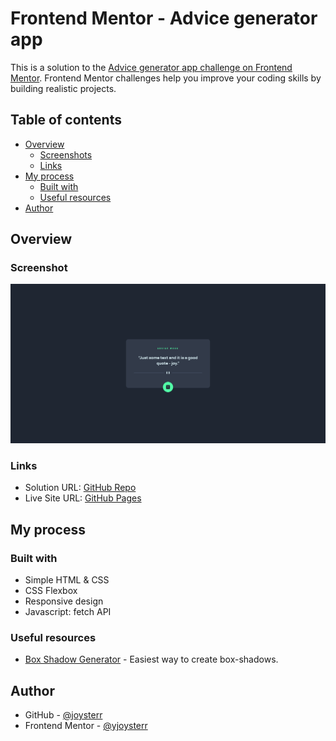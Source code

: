 # Frontend Mentor - Advice generator app

This is a solution to the [Advice generator app challenge on Frontend Mentor](https://www.frontendmentor.io/challenges/advice-generator-app-QdUG-13db). Frontend Mentor challenges help you improve your coding skills by building realistic projects.

## Table of contents

- [Overview](#overview)
  - [Screenshots](#screenshots)
  - [Links](#links)
- [My process](#my-process)
  - [Built with](#built-with)
  - [Useful resources](#useful-resources)
- [Author](#author)


## Overview

### Screenshot

![Desktop Screenshot](./screenshots/desktop.png)

### Links

- Solution URL: [GitHub Repo](https://github.com/joysterr/fm-advice-generator)
- Live Site URL: [GitHub Pages](https://joysterr.github.io/fm-advice-generator/)

## My process
### Built with

- Simple HTML & CSS
- CSS Flexbox
- Responsive design
- Javascript: fetch API

### Useful resources

- [Box Shadow Generator](https://www.cssmatic.com/box-shadow) - Easiest way to create box-shadows.

## Author

- GitHub - [@joysterr](https://github.com/joysterr)
- Frontend Mentor - [@yjoysterr](https://www.frontendmentor.io/profile/joysterr)